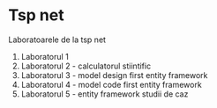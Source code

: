 # Tsp net
Laboratoarele de la tsp net 

1. Laboratorul 1 
2. Laboratorul 2 - calculatorul stiintific 
3. Laboratorul 3 - model design first entity framework
4. Laboratorul 4 - model code first entity framework
5. Laboratorul 5 - entity framework studii de caz 
